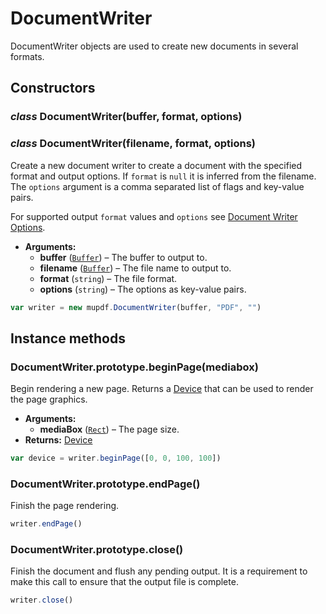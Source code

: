 # DocumentWriter

DocumentWriter objects are used to create new documents in several formats.

## Constructors

### *class* DocumentWriter(buffer, format, options)

### *class* DocumentWriter(filename, format, options)

Create a new document writer to create a document with the specified format and output options. If `format` is `null` it is inferred from the filename. The `options` argument is a comma separated list of flags and key-value pairs.

For supported output `format` values and `options` see
[Document Writer Options](../../common/document-writer-options.md).

* **Arguments:**
  * **buffer** ([`Buffer`](Buffer.md#Buffer)) – The buffer to output to.
  * **filename** ([`Buffer`](Buffer.md#Buffer)) – The file name to output to.
  * **format** (`string`) – The file format.
  * **options** (`string`) – The options as key-value pairs.

```javascript
var writer = new mupdf.DocumentWriter(buffer, "PDF", "")
```

## Instance methods

### DocumentWriter.prototype.beginPage(mediabox)

Begin rendering a new page. Returns a [Device](Device.md) that can be used to render the page graphics.

* **Arguments:**
  * **mediaBox** ([`Rect`](Rect.md#Rect)) – The page size.
* **Returns:**
  [Device](Device.md)

```javascript
var device = writer.beginPage([0, 0, 100, 100])
```

### DocumentWriter.prototype.endPage()

Finish the page rendering.

```javascript
writer.endPage()
```

### DocumentWriter.prototype.close()

Finish the document and flush any pending output. It is a
requirement to make this call to ensure that the output file is
complete.

```javascript
writer.close()
```
